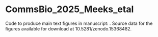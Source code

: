 # CommsBio_2025_Meeks_etal

Code to produce main text figures in manuscript: .
Source data for the figures available for download at 10.5281/zenodo.15368482.

